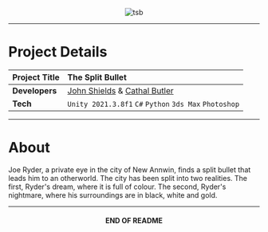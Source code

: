 <p align="center"><img src="workings/photos/shots/good_shots/split-bullet.gif" alt="tsb"/></p>

***

# Project Details
| **Project Title** | The Split Bullet                                                                                   |
|:------------------|:---------------------------------------------------------------------------------------------------|
| **Developers**    | [John Shields](https://github.com/johnshields) & [Cathal Butler](https://github.com/CathalButler)  |
| **Tech**          | `Unity 2021.3.8f1` `C#` `Python` `3ds Max` `Photoshop`                                                  |

***

# About
Joe Ryder, a private eye in the city of New Annwin, finds a split bullet that leads him to an otherworld.
The city has been split into two realities. 
The first, Ryder's dream, where it is full of colour. 
The second, Ryder's nightmare, where his surroundings are in black, white and gold.

***

<h4 align="center">END OF README</h4>
